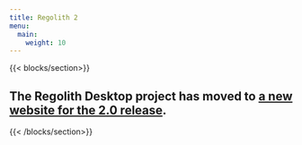 ```yaml
---
title: Regolith 2
menu:
  main:
    weight: 10
---
```


{{< blocks/section>}}

<h2 class="m-5">The Regolith Desktop project has moved to <a href="https://regolith-desktop.com">a new website for the 2.0 release</a>.</h2>

{{< /blocks/section>}}
